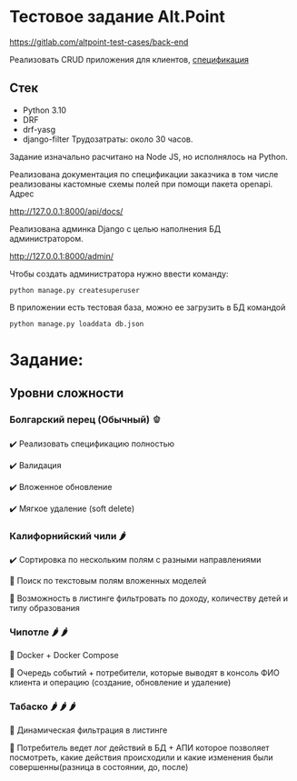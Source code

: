 # Тестовое задание Alt.Point
https://gitlab.com/altpoint-test-cases/back-end

Реализовать CRUD приложения для клиентов, [спецификация](https://gitlab.com/altpoint-test-cases/back-end/-/blob/main/openapi.yaml)

## Стек

- Python 3.10
- DRF
- drf-yasg
- django-filter
Трудозатраты: около 30 часов.

Задание изначально расчитано на Node JS, но исполнялось на Python.

Реализована документация по спецификации заказчика в том числе реализованы кастомные схемы полей при помощи пакета openapi. Адрес

http://127.0.0.1:8000/api/docs/


Реализована админка Django с целью наполнения БД администратором.

http://127.0.0.1:8000/admin/


Чтобы создать администратора нужно ввести команду:

```
python manage.py createsuperuser
```

В приложении есть тестовая база, можно ее загрузить в БД командой

```
python manage.py loaddata db.json
```

# Задание:
## Уровни сложности

### Болгарский перец (Обычный) 🫑


✔️ Реализовать спецификацию полностью

✔️ Валидация

✔️ Вложенное обновление

✔️ Мягкое удаление (soft delete)



### Калифорнийский чили 🌶


✔️ Сортировка по нескольким полям с разными направлениями

🔲 Поиск по текстовым полям вложенных моделей

🔲 Возможность в листинге фильтровать по доходу, количеству детей и типу образования



### Чипотле 🌶 🌶



🔲 Docker + Docker Compose

🔲 Очередь событий + потребители, которые выводят в консоль ФИО клиента и операцию (создание, обновление и удаление)


### Табаско 🌶 🌶 🌶



🔲 Динамическая фильтрация в листинге

🔲 Потребитель ведет лог действий в БД + АПИ которое позволяет посмотреть, какие действия происходили и какие изменения были совершенны(разница в состоянии, до, после)
